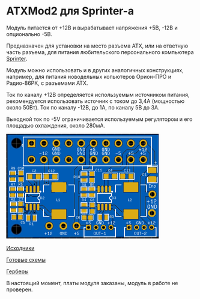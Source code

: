 ATXMod2 для Sprinter-а
=====================

Модуль питается от +12В и вырабатывает напряжения +5В, -12В и опционально -5В.

Предназначен для установки на место разъема ATX, или на ответную часть разъема, для питания любительского персонального компьютера [Sprinter](https://sprinter.ru/).

Модуль можно использовать и в других аналогичных конструкциях, например, для питания новодельных копьютеров Орион-ПРО и Радио-86РК, с разъемами ATX.

Ток по каналу +12В  определяется используемым источником питания, рекомендуется использовать источник с током до 3,4А (мощностью около 50Вт). Ток по каналу -12В, до 1А, по каналу 5В до 3А.

Выходной ток по -5V ограничивается используемым регулятором и его площадью охлаждения, около 280мА.

![image](Export/render.png)

[Исходники](Sources)

[Готовые схемы](Export)

[Герберы](Gerber)

В настоящий момент, платы модуля заказаны, модуль в работе не проверен.
